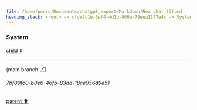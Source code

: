 ```yaml
---
file: /home/pedro/Documents/chatgpt_export/Markdown/New chat (5).md
heading_stack: <root> -> cfde2c1e-5ef4-4d1b-860a-79eea1177e4c -> System
---
```

### System

[child ⬇️](#7bf09fc0-b0e6-46fb-83dd-18ce956d9e51)

---

(main branch ⎇)
###### 7bf09fc0-b0e6-46fb-83dd-18ce956d9e51
[parent ⬆️](#cfde2c1e-5ef4-4d1b-860a-79eea1177e4c)
